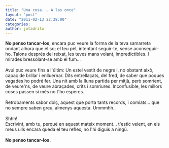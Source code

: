 ```yaml
---
title: "Una cosa... A las once"
layout: "post"
date: "2011-02-13 22:38:00"
categories: 
author: jotadrilo
---
```


<div class="css-full-post-content js-full-post-content">
<span style="font-weight: bold;">No penso tancar-los</span>, encara puc veure la forma de la teva samarreta  ondant alhora que el so; el teu pèl, intentant seguir-te, sense  aconseguir-ho. Talons després del reixat, les teves mans volant,  impredictibles. I mirades bressolant-se amb el fum...<br /><br />Avui puc  veure fins a l'últim: Un estel vestit de negre i, no obstant això, capaç  de brillar i enlluernar. Dits entrellaçats, del fred, de saber que  poques vegades ho podré fer. Una nit amb la lluna partida per mitjà,  però somrient, de veure'ns, de veure abraçades, crits i somriures.  Inconfusible, les millors coses passen si més no t'ho esperes.<br /><br />Retrobaments sabor dolç, aquest que porta tants records, i comiats... que no sempre saben greu, almenys aquesta. Ummmhh..<br /><br />Shhh!<br />Escrivint,  amb tu, perquè en aquest mateix moment... t'estic veient, en els meus  ulls encara queda el teu reflex, no l'hi diguis a ningú.<br /><br /><span style="font-weight: bold;">No penso tancar-los.</span><span style="font-weight: bold;"></span>
</div>
